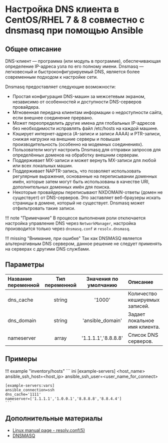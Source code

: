# Настройка DNS клиента в CentOS/RHEL 7 & 8 совместно с dnsmasq при помощью Ansible

## Общее описание
DNS-клиент — программа (или модуль в программе), обеспечивающая определение IP-адреса узла по его полному имени. Dnsmasq — легковесный и быстроконфигурируемый DNS, является более современным подходом к настройке сети.

Dnsmasq предоставляет следующие возможности:

* Простая конфигурация DNS-машин за межceтевым экраном, независимо от особенностей и доступности DNS-серверов провайдера.
* Мгновенная передача клиентам информации о недоступности сайта, если внешнее соединение прервано.
* Может переопределить другие имена для глобальных IP-адресов без необходимости исправлять файл /etc/hosts на каждой машине.
* Кэширует интернет-адреса (A-записи и записи AAAA) и PTR-записи, снижая нагрузки на внешние серверы и повышая производительность (особенно на модемных соединениях).
* Пользователи могут настроить Dnsmasq для отправки запросов для определённых доменов на обработку внешним серверам.
* Поддерживает MX-записи и может вернуть MX-записи для любой или всех локальных машин.
* Поддерживает NAPTR-запись, что позволяет использовать регулярные выражения, основанные на переписывании доменных имён, которые затем могут быть использованы в качестве URI, дополнительных доменных имён для поиска.
* Некоторые провайдеры переписывают NXDOMAIN-ответы (домен не существует) от DNS-серверов. Это заставляет веб-браузеры искать страницы в домене, который не существует. Dnsmasq может отфильтровать такие записи.


!!! note "Примечание"
    В процессе выполнения роли отключается настройка управление DNS через `NetworkManager`, настройка производится только через `dnsmasq.conf` и `resolv.dnsmasq`.

!!! missing "Внимание, при ошибке"
    Так как DNSMASQ является альтернативным DNS сервером, данное решение не следует применять на серверах с другими DNS службами.

## Параметры
|Название переменной  | Тип переменной | Значения по умолчанию | Описание                      |
|:--------------------|:--------------:|:---------------------:|:------------------------------|
|dns_cache            | string         | '1000'                | Количество кешируемых записей.|
|dns_domain           | string         | 'ansible_domain'      | Задает локальное имя клиента. |
|nameserver           | array          | '1.1.1.1','8.8.8.8'   | Список DNS серверов.          |

## Примеры

!!! example "inventory/hosts"
    ``` ini
    [example-servers]
    <host_name> ansible_ssh_host=<host_ip> ansible_ssh_user=<user_name_for_connect>

    [example-servers:vars]
    ansible_connection=ssh
    dns_cache='1111'
    nameserver=['1.1.1.1','1.0.0.1','8.8.8.8','8.8.4.4']
    ```

## Дополнительные материалы
- [Linux manual page - resolv.conf(5)](https://man7.org/linux/man-pages/man5/resolv.conf.5.html)
- [DNSMASQ](https://thekelleys.org.uk/dnsmasq/doc.html)
